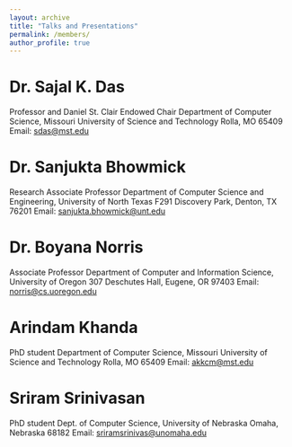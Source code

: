 ```yaml
---
layout: archive
title: "Talks and Presentations"
permalink: /members/
author_profile: true
---
```


Dr. Sajal K. Das
====
Professor and Daniel St. Clair Endowed Chair
Department of Computer Science, Missouri University of Science and Technology
Rolla, MO 65409
Email: sdas@mst.edu

Dr. Sanjukta Bhowmick
====
Research Associate Professor
Department of Computer Science and Engineering, University of North Texas
F291 Discovery Park, Denton, TX 76201
Email: sanjukta.bhowmick@unt.edu

Dr. Boyana Norris
====
Associate Professor
Department of Computer and Information Science, University of Oregon
307 Deschutes Hall, Eugene, OR 97403
Email: norris@cs.uoregon.edu

Arindam Khanda
====
PhD student
Department of Computer Science, Missouri University of Science and Technology
Rolla, MO 65409
Email: akkcm@mst.edu

Sriram Srinivasan
====
PhD student
Dept. of Computer Science, University of Nebraska
Omaha, Nebraska 68182
Email: sriramsrinivas@unomaha.edu
